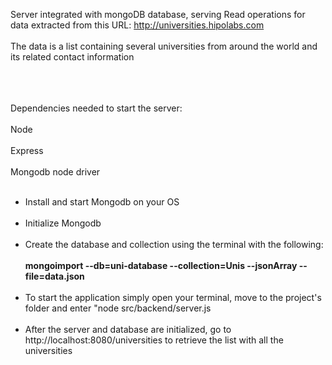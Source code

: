 Server integrated with mongoDB database, serving Read operations for data extracted from this URL: http://universities.hipolabs.com <br></br>
The data is a list containing several universities from around the world and its related contact information <br></br><br></br>

Dependencies needed to start the server:<br></br>
Node<br></br>
Express<br></br>
Mongodb node driver<br></br>




- Install and start Mongodb on your OS <br></br>
- Initialize Mongodb <br></br>
- Create the database and collection using the terminal with the following:<br></br>
      <b>mongoimport --db=uni-database --collection=Unis --jsonArray --file=data.json</b> <br></br>
- To start the application simply open your terminal, move to the project's folder and enter "node src/backend/server.js <br></br>
- After the server and database are initialized, go to http://localhost:8080/universities to retrieve the list with all the universities

